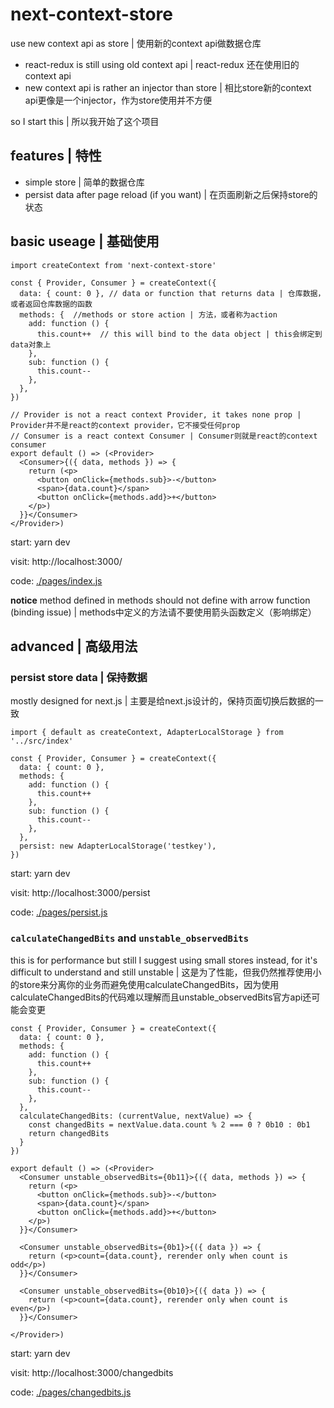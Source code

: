 # next-context-store

use new context api as store | 使用新的context api做数据仓库

- react-redux is still using old context api | react-redux 还在使用旧的context api
- new context api is rather an injector than store | 相比store新的context api更像是一个injector，作为store使用并不方便

so I start this | 所以我开始了这个项目

## features | 特性

- simple store | 简单的数据仓库
- persist data after page reload (if you want) | 在页面刷新之后保持store的状态

## basic useage | 基础使用

```
import createContext from 'next-context-store'

const { Provider, Consumer } = createContext({
  data: { count: 0 }, // data or function that returns data | 仓库数据，或者返回仓库数据的函数
  methods: {  //methods or store action | 方法，或者称为action
    add: function () {
      this.count++  // this will bind to the data object | this会绑定到data对象上
    },
    sub: function () {
      this.count--
    },
  },
})

// Provider is not a react context Provider, it takes none prop | Provider并不是react的context provider，它不接受任何prop
// Consumer is a react context Consumer | Consumer则就是react的context consumer
export default () => (<Provider>
  <Consumer>{({ data, methods }) => {
    return (<p>
      <button onClick={methods.sub}>-</button>
      <span>{data.count}</span>
      <button onClick={methods.add}>+</button>
    </p>)
  }}</Consumer>
</Provider>)

```

start: yarn dev

visit: http://localhost:3000/

code: [./pages/index.js](./pages/index.js)

**notice** method defined in methods should not define with arrow function (binding issue) | methods中定义的方法请不要使用箭头函数定义（影响绑定）

## advanced | 高级用法

### persist store data | 保持数据

mostly designed for next.js | 主要是给next.js设计的，保持页面切换后数据的一致

```
import { default as createContext, AdapterLocalStorage } from '../src/index'

const { Provider, Consumer } = createContext({
  data: { count: 0 },
  methods: {
    add: function () {
      this.count++
    },
    sub: function () {
      this.count--
    },
  },
  persist: new AdapterLocalStorage('testkey'),
})
```
start: yarn dev

visit: http://localhost:3000/persist

code: [./pages/persist.js](./pages/persist.js)


### `calculateChangedBits` and `unstable_observedBits`

this is for performance but still I suggest using small stores instead, for it's difficult to understand and still unstable | 这是为了性能，但我仍然推荐使用小的store来分离你的业务而避免使用calculateChangedBits，因为使用calculateChangedBits的代码难以理解而且unstable_observedBits官方api还可能会变更

```
const { Provider, Consumer } = createContext({
  data: { count: 0 },
  methods: {
    add: function () {
      this.count++
    },
    sub: function () {
      this.count--
    },
  },
  calculateChangedBits: (currentValue, nextValue) => {
    const changedBits = nextValue.data.count % 2 === 0 ? 0b10 : 0b1
    return changedBits
  }
})

export default () => (<Provider>
  <Consumer unstable_observedBits={0b11}>{({ data, methods }) => {
    return (<p>
      <button onClick={methods.sub}>-</button>
      <span>{data.count}</span>
      <button onClick={methods.add}>+</button>
    </p>)
  }}</Consumer>

  <Consumer unstable_observedBits={0b1}>{({ data }) => {
    return (<p>count={data.count}, rerender only when count is odd</p>)
  }}</Consumer>

  <Consumer unstable_observedBits={0b10}>{({ data }) => {
    return (<p>count={data.count}, rerender only when count is even</p>)
  }}</Consumer>

</Provider>)
```

start: yarn dev

visit: http://localhost:3000/changedbits

code: [./pages/changedbits.js](./pages/changedbits.js)
